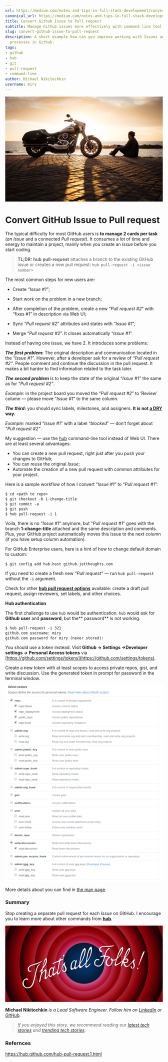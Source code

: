 ```yaml
---
url: https://medium.com/notes-and-tips-in-full-stack-development/convert-github-issue-to-pull-request-c624834835d8
canonical_url: https://medium.com/notes-and-tips-in-full-stack-development/convert-github-issue-to-pull-request-c624834835d8
title: Convert Github Issue to Pull request
subtitle: Manage Github issues more effectively with command line tool.
slug: convert-github-issue-to-pull-request
description: A short example how can you improve working with Issues and Pull requests
  processes in Github.
tags:
- github
- hub
- git
- pull-request
- command-line
author: Michael Nikitochkin
username: miry
---
```


![Photo by Harley-Davidson on Unsplash](/assets/2019-10-05-convert-github-issue-to-pull-request-1_0dQuG3aJ3tGIFe3R6KgqpA.jpeg)

# Convert GitHub Issue to Pull request

The typical difficulty for most GitHub users is **to manage 2 cards per task** (*an Issue* and a connected *Pull request*). It consumes a lot of time and energy to maintain a project, mainly when you create an *Issue* before you start coding.

> **TL;DR:** **hub** **pull-request** attaches a branch to the existing GitHub issue or creates a new pull request: `hub pull-request -i <issue number>`

The most common steps for new users are:

* Create *“Issue #1”*;

* Start work on the problem in a new branch;

* After completion of the problem, create a new “*Pull request #2*” with “fixes #1” in description via Web UI;

* Sync “*Pull request #2*” attributes and states with “*Issue #1*”;

* Merge “*Pull request #2*”. It closes automatically “*Issue #1*”.

Instead of having one issue, we have 2. It introduces some problems:

***The first problem*:** The original description and communication located in the *“Issue #1”*. However, after a developer ask for a review of *“Pull request #2”*. People comment and continue the discussion in the pull request. It makes a bit harder to find information related to the task later.

***The second problem*** is to keep the state of the original *“Issue #1”* the same as for *“Pull request #2”*.

*Example*: in the project board you moved the “*Pull request #2*” to ‘Review’ column — please move “*Issue #1*” to the same column.

***The third*:** you should sync labels, milestones, and assigners. **It is not [a DRY](https://en.wikipedia.org/wiki/Don%27t_repeat_yourself) way.**

*Example*: marked “*Issue #1*” with a label “*blocked*” — don’t forget about *“Pull request #2”*.

My suggestion — use the [hub](https://github.com/github/hub) command-line tool instead of Web UI. There are at least several advantages:
- You can create a new pull request, right just after you push your changes to GitHub;
- You can reuse the original *Issue*;
- Automate the creation of a new pull request with common attributes for your project.

Here is a sample workflow of how I convert “*Issue #1*” to “*Pull request #1*”:

```
$ cd <path to repo>
$ git checkout -b 1-change-title
$ git commit -a
$ git push
$ hub pull-request -i 1
```

Voila, there is no “*Issue #1*” anymore, but “*Pull request #1*” goes with the branch **1-change-title** attached and the same description and comments. Plus, your GitHub project automatically moves this Issue to the next column (if you have setup column automation).

For GitHub Enterprise users, here is a hint of how to change default domain to custom:

```
$ git config add hub.host github.jetthoughts.com
```

If you need to create a fresh new *“Pull request”* — run `hub pull-request` without the `-i` argument.

Check for other [**hub pull request options**](https://hub.github.com/hub-pull-request.1.html) available: create a draft pull request, assign reviewers, set labels, and other choices.

**Hub authentication**

The first challenge to use `hub` would be authentication. `hub` would ask for **Github** **user** and **password**, but the** password** is not working.

```
$ hub pull-request -i 321
github.com username: miry
github.com password for miry (never stored): 
```

You should use a token instead. Visit **Github -> Settings ->Developer settings -> Personal Access tokens** via [https://github.com/settings/tokens](https://github.com/settings/tokens).

Create a new token with at least scopes to access private repos, gist, and write discussion. Use the generated token in prompt for password in the terminal window.

![Github token scopes](/assets/2019-10-05-convert-github-issue-to-pull-request-1_02a_1hajFgwJjfDXXhymmA.png)

More details about you can find in [the man page](https://hub.github.com/hub.1.html#github-oauth-authentication).

### Summary

Stop creating a separate pull request for each *Issue* on GitHub.
I encourage you to learn more about other commands from [**hub**](https://hub.github.com/).

![](/assets/2019-10-05-convert-github-issue-to-pull-request-1_iifqfnqorqkZVMpCyq1BjA.png)

**Michael Nikitochkin** *is a Lead Software Engineer. Follow him on [LinkedIn](https://www.linkedin.com/in/michaelnikitochkin/) or [GitHub](https://github.com/miry).*

> *If you enjoyed this story, we recommend reading our [latest tech stories](https://jtway.co/latest) and [trending tech stories](https://jtway.co/trending).*

### Refernces

https://hub.github.com/hub-pull-request.1.html



